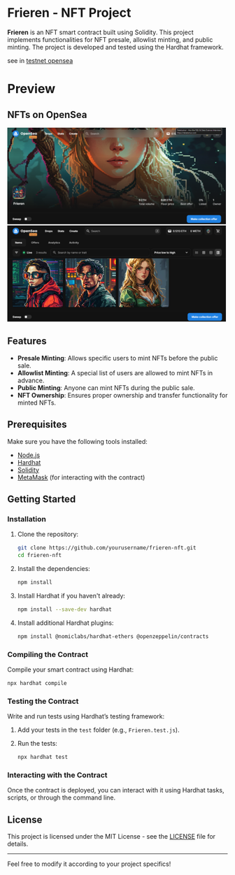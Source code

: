 # Frieren - NFT Project

**Frieren** is an NFT smart contract built using Solidity. This project implements functionalities for NFT presale, allowlist minting, and public minting. The project is developed and tested using the Hardhat framework.

see in [testnet opensea](https://testnets.opensea.io/collection/frieren)

# Preview

## NFTs on OpenSea

<img src="images/nft.png" alt="Frieren NFT on OpenSea" width="500">
<img src="images/nft2.png" alt="Frieren NFT on OpenSea" width="500">

## Features

- **Presale Minting**: Allows specific users to mint NFTs before the public sale.
- **Allowlist Minting**: A special list of users are allowed to mint NFTs in advance.
- **Public Minting**: Anyone can mint NFTs during the public sale.
- **NFT Ownership**: Ensures proper ownership and transfer functionality for minted NFTs.

## Prerequisites

Make sure you have the following tools installed:

- [Node.js](https://nodejs.org/)
- [Hardhat](https://hardhat.org/)
- [Solidity](https://docs.soliditylang.org/)
- [MetaMask](https://metamask.io/) (for interacting with the contract)

## Getting Started

### Installation

1. Clone the repository:

   ```bash
   git clone https://github.com/yourusername/frieren-nft.git
   cd frieren-nft
   ```

2. Install the dependencies:

   ```bash
   npm install
   ```

3. Install Hardhat if you haven't already:

   ```bash
   npm install --save-dev hardhat
   ```

4. Install additional Hardhat plugins:

   ```bash
   npm install @nomiclabs/hardhat-ethers @openzeppelin/contracts
   ```

### Compiling the Contract

Compile your smart contract using Hardhat:

```bash
npx hardhat compile
```

### Testing the Contract

Write and run tests using Hardhat’s testing framework:

1. Add your tests in the `test` folder (e.g., `Frieren.test.js`).
2. Run the tests:

   ```bash
   npx hardhat test
   ```

### Interacting with the Contract

Once the contract is deployed, you can interact with it using Hardhat tasks, scripts, or through the command line.

## License

This project is licensed under the MIT License - see the [LICENSE](LICENSE) file for details.

---

Feel free to modify it according to your project specifics!
